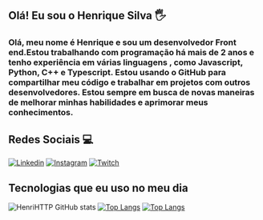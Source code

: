 ## Olá! Eu sou o Henrique Silva 🖐️

### Olá, meu nome é Henrique e sou um desenvolvedor Front end.Estou trabalhando com programação há mais de 2 anos e tenho experiência em várias linguagens , como Javascript, Python, C++ e Typescript. Estou usando o GitHub para compartilhar meu código e trabalhar em projetos com outros desenvolvedores. Estou sempre em busca de novas maneiras de melhorar minhas habilidades e aprimorar meus conhecimentos.

## Redes Sociais  💻 
[![Linkedin](https://img.shields.io/badge/LinkedIn-0077B5?style=for-the-badge&logo=linkedin&logoColor=white)](https://www.linkedin.com/in/henrique-s-da-silva-3115b1228/) [![Instagram](https://img.shields.io/badge/Instagram-E4405F?style=for-the-badge&logo=instagram&logoColor=white)](https://www.instagram.com/vonstrauss_/) [![Twitch](https://img.shields.io/badge/Twitch-9146FF?style=for-the-badge&logo=twitch&logoColor=white)](https://www.twitch.tv/lolis_trade)

## Tecnologias que eu uso no meu dia


![HenriHTTP GitHub stats](https://github-readme-stats.vercel.app/api?username=HenriHTTP&show_icons=true&theme=dracula&count_private=true)
[![Top Langs](https://github-readme-stats.vercel.app/api/top-langs/?username=HenriHTTP&hide_progress=true)](https://github.com/anuraghazra/github-readme-stats)
[![Top Langs](https://github-readme-stats.vercel.app/api/top-langs/?username=HenriHTTP&layout=compact)](https://github.com/anuraghazra/github-readme-stats)
